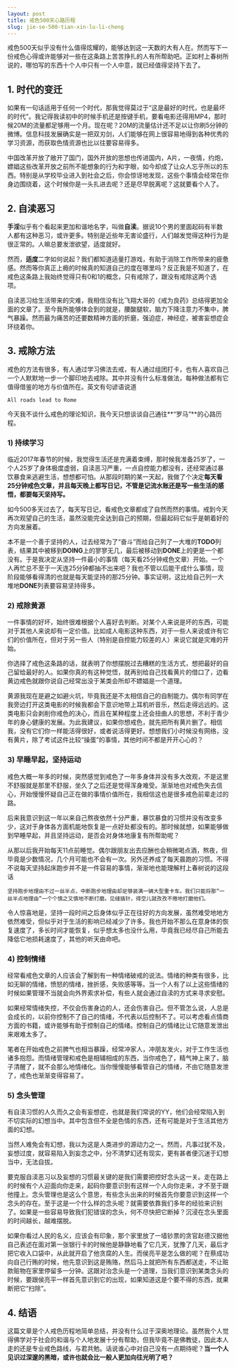 ```yaml
---
layout: post
title: 戒色500天心路历程
slug: jie-se-500-tian-xin-lu-li-cheng
---
```

戒色500天似乎没有什么值得炫耀的，能够达到这一天数的大有人在。然而写下一份戒色心得或许能够对一些在这条路上苦苦挣扎的人有所帮助吧。正如村上春树所说的，哪怕写的东西十个人中只有一个人中意，就已经值得坚持下去了。

## 1. 时代的变迁

如果有一句话适用于任何一个时代，那我觉得莫过于“这是最好的时代，也是最坏的时代”。我记得我读初中的时候手机还是按键手机，要看电影还得用MP4，那时候20M的流量都足够用一个月。现在呢？20M的流量估计还不足以让你刷5分钟的微博。信息科技发展确实是一把双刃剑，人们能够在网上很容易地得到各种优秀的学习资源，而获取色情资源也比以往要容易得多。

中国改革开放了敞开了国门，国外开放的思想也传进国内，A片，一夜情，约炮，嫖娼这些改革开放之前所不能想象的行为和字眼，如今却成了让众人忘乎所以的东西。特别是从学校毕业进入到社会之后，你会惊讶地发现，这些个事情会经常在你身边围绕着，这个时候你是一头扎进去呢？还是尽早脱离呢？这就要看个人了。

## 2. 自渎恶习

**手淫**似乎有个看起来更加和谐地名字，叫做**自渎**。据说10个男的里面起码有半数人都有这种恶习，或许更多。特别是近些年无害论盛行，人们越发觉得这种行为是很正常的。人嘛总要发泄欲望，适度就好。

然而，**适度**二字如何说起？我们都知道适量打游戏，有助于消除工作所带来的疲惫感。然而等你真正上瘾的时候真的知道自己的度在哪里吗？反正我是不知道了，在戒色这条路上我始终觉得只有0和1的概念，只有戒除了，跟没有戒除这两个选项。

自渎恶习给生活带来的灾难，我相信没有比飞翔大哥的《戒为良药》总结得更加全面的文章了。至今我所能够体会到的就是，腰酸腿软，脑力下降注意力不集中，脾气暴躁。然而最为痛苦的还要数精神方面的折磨，强迫症，神经症，被害妄想症会环绕着你。

## 3. 戒除方法

戒色的方法有很多，有人通过学习佛法去戒，有人通过组团打卡，也有人喜欢自己一个人默默地一步一个脚印地去戒除。其中并没有什么标准做法，每种做法都有它值得借鉴的地方与价值所在。英文有句谚语说道

```
All roads lead to Rome
```

今天我不谈什么戒色的理论知识，我今天只想谈谈自己通往**“罗马”**的心路历程。

### 1) 持续学习

临近2017年春节的时候，我觉得生活还是充满着束缚，那时候我准备25岁了，一个人25岁了身体极度虚弱，自渎恶习严重，一点自控能力都没有，还经常通过暴饮暴食来逃避生活，想想都可怕。从那段时期的某一天起，我做了个决定**每天看25分钟戒色文章，并且每天晚上都写日记，不管是记流水账还是写一些生活的感悟，都要每天坚持写。**

如今500多天过去了，每天写日记，看戒色文章都成了自然而然的事情。戒到今天再次观望自己的生活，虽然没能完全达到自己的预期，但最起码它似乎是朝着好的方向发展着。

本不是一个善于坚持的人，过去经常为了“奋斗”而给自己列了一大堆的**TODO**列表，结果其中被移到**DOING**上的寥寥无几，最后被移动到**DONE**上的更是一个都没有。于是我决定从坚持一件最小的事情（每天看25分钟戒色文章）开始。一个人再忙总不至于一天连25分钟都抽不出来吧？我也不管以后能干成什么事情，现阶段能够看得清的也就是每天能坚持的那25分钟。事实证明，这比给自己列一大堆地**DONE**列表要容易坚持得多。

### 2) 戒除黄源

一件事情的好坏，始终很难根据个人喜好去判断。对某个人来说是坏的东西，可能对于其他人来说却有一定价值。比如成人电影这种东西，对于一些人来说或许有它们的价值所在，但对于另一些人（特别是自控能力较差的人）来说它就是灾难的开始。

你选择了戒色这条路的话，就表明了你想摆脱过去糟糕的生活方式，想把最好的自己留给最好的人。如果你真的有这种觉悟，就再别给自己找看黄片的借口了，边看黄边戒色就跟你说自己经常出没于某类会所却不嫖娼是一个道理。

黄源我现在是避之如避火坑，毕竟我还是不太相信自己的自制能力。偶尔有同学在我旁边打开这类电影的时候我都会下意识地带上耳机听音乐，然后走得远远的。这类电影只会剥削你戒色的决心，而且在某种程度上还会扭曲人的思想，不利于青少年的身心健康的发展。为此我建议，如果你想戒色，就先把所有黄片删了。相信我，没有它们你一样能活得很好，或者说活得更好。想想我们小时候没有网络，没有黄片，除了考试这件比较“操蛋”的事情，其他时间不都是开开心心的？

### 3) 早睡早起，坚持运动

戒色大概一年多的时候，突然感觉到戒色了一年多身体并没有多大改观，不是这里不舒服就是那里不舒服，坐久了之后还是觉得浑身难受。渐渐地也对戒色失去信心，开始慢慢怀疑自己正在做的事情价值所在，我相信这也是很多戒色前辈走过的路。

后来我意识到这一年以来自己熬夜依然十分严重，暴饮暴食的习惯并没有改变多少，这对于身体各方面机能地恢复是一点好处都没有的。那时候就想，如果能够做到早睡早起，并且坚持运动，是否会对身体地康复有所帮助呢？

从那以后我开始每天11点前睡觉。偶尔跟朋友出去应酬也会稍微喝点酒，熬夜，但毕竟是少数情况，几个月可能也不会有一次。另外还养成了每天晨跑的习惯。不得不说每天坚持起床跑步并不是一件容易的事情，渐渐地也能理解村上春树说的这段话

```
坚持跑步地理由不过一丝半点，中断跑步地理由却足够装满一辆大型重卡车。我们只能将那“一丝半点地理由”一个个慎之又慎地不断打磨。见缝插针，得空儿就孜孜不倦地打磨他们。
```

令人惊喜地是，坚持一段时间之后身体似乎正在往好的方向发展，虽然难受地地方依然难受，但似乎对于生活的影响已经减少了许多。我也开始不那么在意身体的恢复速度了，多长时间才能恢复，似乎想太多也没什么用，毕竟我已经尽自己所能去降低它地损耗速度了，其他的听天由命吧。

### 4) 控制情绪

经常看戒色文章的人应该会了解到有一种情绪破戒的说法。情绪的种类有很多，比如无聊的情绪，愤怒的情绪，挫折感，失败感等等。当一个人有了以上这些情绪的时候如果管理不当就会向外界索求补偿，有些人就会通过自渎的方式来寻求安慰。

如果经常情绪失控，不仅会伤害身边的人，还会伤害自己。但不管怎么说，人总是会成长的，以前你控制不了自己的情绪，不代表以后控制不了。可以考虑看点情商方面的书籍，或许能够有助于控制自己的情绪。控制自己的情绪比让它随意发泄出来艰难太多了。

笔者在开始戒色之前脾气也相当暴躁，经常冲家人，冲朋友发火，对于工作生活也诸多抱怨。而情绪管理和戒色是相辅相成的东西，当你戒色了，精气神上来了，脑子清醒了，就不会那么地情绪化。当你慢慢能够看管自己的情绪，不由它随意发泄了，戒色也渐渐变得容易了。

### 5) 念头管理

有自渎习惯的人久而久之会有妄想症，也就是我们常说的YY，他们会经常陷入到不切实际的幻想当中。其中包含但不全是色情的东西，还有可能是对于生活其他方面的幻想。

当然人难免会有幻想，我以为这是人类进步的源动力之一。然而，凡事过犹不及，妄想过度，就容易陷入到妄念之中，分不清梦幻还有现实，更有甚者便沉迷于幻想当中，无法自拔。

要克服自渎恶习以及妄想的习惯最关键的是我们需要把控好念头这一关。走在路上的时候有个人迎面向你走来，起码你要意识到有这样一个人向你走来，才不至于跟他撞上。念头管理也是这么个意思，有些念头出来的时候首先你要意识到这样一个念头的存在。至于这是一个什么样的念头呢？就需要依靠我们多年的经验来识别了。如果是一些容易导致我们犯错误的念头，何不尽快把它断掉？沉浸在念头里面的时间越长，越难摆脱。

如果你看过人民的名义，应该会有印象，那个家里放了一墙钞票的贪官赵德汉据他自己表述在面对第一张银行卡的时候他是静静地看了它几天，犹豫了几天，最后才把它收入口袋中，从此就开启了他贪腐的人生。而侯亮平是怎么做的呢？在蔡成功向自己行贿的时候，他先意识到这是贿赂，然后马上就把所有东西都送走，不让赃款赃物在家里停留多一分钟。这跟对治念头是一个道理，当我们意识到某类念头的时候，要跟侯亮平一样首先意识到它的出现，如果知道这是个要不得的东西，就果断把它“扫除”。

## 4. 结语

这篇文章是个人戒色历程地简单总结，并没有什么过于深奥地理论。虽然我个人觉得佛学对于社会的和谐与个人地发展十分有帮助，但我毕竟不是佛教徒，因此本人走的还是专业戒色路线，与君共勉。话说谁心中对自己没有一点期待呢？**当一个人见识过深邃的黑暗，或许也就会比一般人更加向往光明了吧？**
